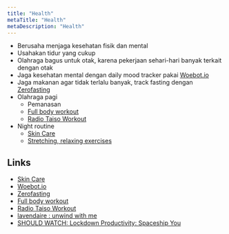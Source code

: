 ```yaml
---
title: "Health"
metaTitle: "Health"
metaDescription: "Health"
---
```


- Berusaha menjaga kesehatan fisik dan mental
- Usahakan tidur yang cukup
- Olahraga bagus untuk otak, karena pekerjaan sehari-hari banyak terkait dengan otak
- Jaga kesehatan mental dengan daily mood tracker pakai [Woebot.io](https://woebot.io/)
- Jaga makanan agar tidak terlalu banyak, track fasting dengan [Zerofasting](https://www.zerofasting.com/)
- Olahraga pagi
  - Pemanasan
  - [Full body workout](https://www.youtube.com/watch?v=gQ3EM0BXEoE)
  - [Radio Taiso Workout](http://www.jp-life.japanpost.jp/health/radio/hlt_rdo_movie.html)
- Night routine
  - [Skin Care](/health/skin-care)
  - [Stretching, relaxing exercises](https://www.youtube.com/watch?v=jOLmuuB4k5M)

## Links

- [Skin Care](/health/skin-care)
- [Woebot.io](https://woebot.io/)
- [Zerofasting](https://www.zerofasting.com/)
- [Full body workout](https://www.youtube.com/watch?v=gQ3EM0BXEoE)
- [Radio Taiso Workout](http://www.jp-life.japanpost.jp/health/radio/hlt_rdo_movie.html)
- [lavendaire : unwind with me](https://www.youtube.com/watch?v=jOLmuuB4k5M)
- [SHOULD WATCH: Lockdown Productivity: Spaceship You](https://m.youtube.com/watch?v=snAhsXyO3Ck)
